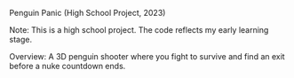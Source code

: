 Penguin Panic (High School Project, 2023)

Note: This is a high school project. The code reflects my early learning stage.

Overview: A 3D penguin shooter where you fight to survive and find an exit before a nuke countdown ends.
